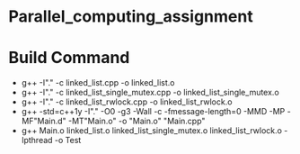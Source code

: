 # Parallel_computing_assignment
# Build Command

* g++ -I"." -c linked_list.cpp -o linked_list.o
* g++ -I"." -c linked_list_single_mutex.cpp -o linked_list_single_mutex.o
* g++ -I"." -c linked_list_rwlock.cpp -o linked_list_rwlock.o
* g++ -std=c++1y -I"." -O0 -g3 -Wall -c -fmessage-length=0 -MMD -MP -MF"Main.d" -MT"Main.o" -o "Main.o" "Main.cpp"
* g++ Main.o linked_list.o linked_list_single_mutex.o linked_list_rwlock.o -lpthread -o Test

